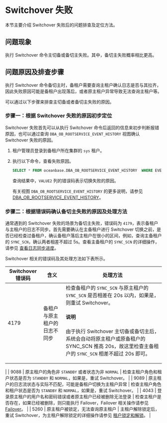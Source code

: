 # Switchover 失败

本节主要介绍 Switchover 失败后的问题排查及定位方法。

## 问题现象

执行 Switchover 命令主切备或备切主失败。其中，备切主失败概率相比更高。

## 问题原因及排查步骤

执行 Switchover 命令备切主时，备租户需要查询主租户确认日志是否与其拉齐，因此失败原因可能是备租户出现落后，或者原主租户异常导致无法查询主租户等。

可以通过以下步骤来排查主切备或者备切主失败的原因。

### 步骤一：根据 Switchover 失败的原因初步定位

Switchover 失败首先可以从执行 Switchover 命令后返回的信息来初步判断报错原因，也可以通过查询 `DBA_OB_ROOTSERVICE_EVENT_HISTORY` 视图确认 Switchover 失败的原因。

1. 租户管理员登录到备租户所在集群的 `sys` 租户。

2. 执行以下命令，查看失败原因。

   ```sql
   SELECT * FROM oceanbase.DBA_OB_ROOTSERVICE_EVENT_HISTORY  WHERE EVENT LIKE "%switchover to%" ORDER BY TIMESTAMP;
   ```

   查询结果中，`VALUE2` 列的错误码表示切换失败的原因。

   有关视图 `DBA_OB_ROOTSERVICE_EVENT_HISTORY` 的更多说明，请参见 [DBA_OB_ROOTSERVICE_EVENT_HISTORY](../../../700.reference/700.system-views/400.system-view-of-mysql-mode/200.dictionary-view-of-mysql-mode/4800.oceanbase-dba_ob_rootservice_event_history-of-mysql-mode.md)。

### 步骤二：根据错误码确认备切主失败的原因及处理方法

通常遇到的 Switchover 失败的场景为备切主失败，错误码为 `4179`，表示备租户与主租户的日志不同步。首先需要确认在主备租户进行 Switchover 切换之前，是否已经检查过备租户，确认备租户落后主租户在很小的区间，例如，查询主备租户的 `SYNC_SCN`，确认两者相差不超过 5s。查看主备租户的 `SYNC_SCN` 的详细操作，请参见 [查看日志同步进度](../../400.high-availability/300.physical-standby-database-disaster-recovery/300.log-transport-service/400.view-the-log-synchronization-progress.md)。

Switchover 相关的错误码及其处理方法如下表所示。

| Switchover 错误码 | 含义                                                    | 处理方法                                                                                  |
|------------------|---------------------------------------------------------|-------------------------------------------------------------------------------------------|
| 4179              | 备租户与原主租户的日志不同步                              | 检查备租户的 `SYNC_SCN` 与原主租户的 `SYNC_SCN` 是否相差在 20s 以内，如果是，则重试 Switchover。<main id="notice" type='explain'><h4>说明</h4><p>由于执行 Switchover 主切备或备切主后，系统会自动将原主租户或原备租户的 </code>SYNC_SCN</code> 推高 20s，故这里检查主备租户的 <code>SYNC_SCN</code> 相差不超过 20s 即可。</p></main>
 |
| 9088              | 原主租户的角色非 `STANDBY` 或者状态为非 `NORMAL`          | 检查主租户角色和租户状态是否为 `STANDBY` 和 `NORMAL`，如果是，重试 Switchover。               |
| 9089              | 原主租户的日志流状态与实际不匹配，可能是备租户切换为主租户异常     | 检查主租户角色和租户状态是否为 `STANDBY` 和 `NORMAL`，如果是，重试 Switchover。          |
| 4043              | 登录原主租户的用户名和密码错误或者原主租户已经被删除无法登录 | 检查主租户是否存在，如果已经被删除，则只能执行 Failover，Failover 相关操作请参见 [Failover](../../400.high-availability/300.physical-standby-database-disaster-recovery/600.role-switch/300.perform-failover.md)。         |
| 5260              | 原主租户被锁定，无法查询原主租户                           | 主租户解除锁定后，重试 Switchover，为主租户解除锁定的详细操作请参见 [租户锁定和解锁](../../200.tenant-management/600.common-tenant-operations/1100.tenant-locking-and-unlocking.md)。           |